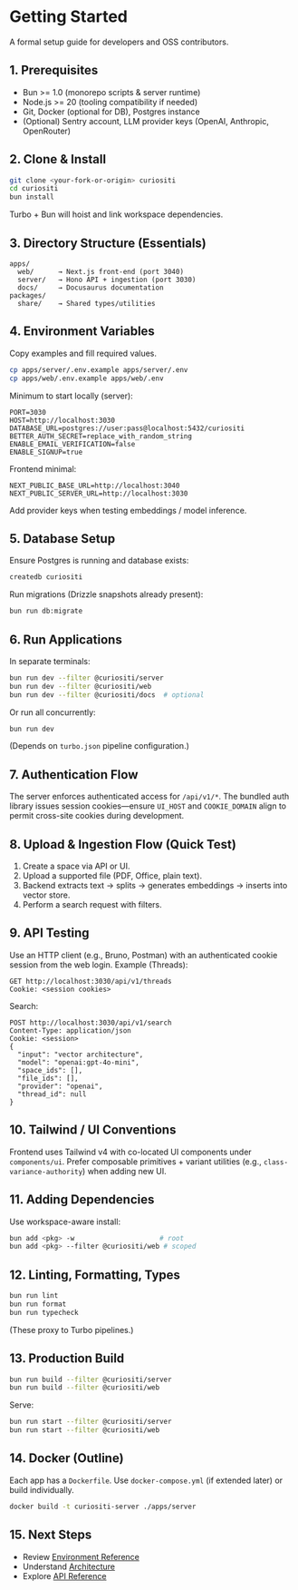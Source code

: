 # Getting Started

A formal setup guide for developers and OSS contributors.

## 1. Prerequisites

- Bun >= 1.0 (monorepo scripts & server runtime)
- Node.js >= 20 (tooling compatibility if needed)
- Git, Docker (optional for DB), Postgres instance
- (Optional) Sentry account, LLM provider keys (OpenAI, Anthropic, OpenRouter)

## 2. Clone & Install

```bash
git clone <your-fork-or-origin> curiositi
cd curiositi
bun install
```

Turbo + Bun will hoist and link workspace dependencies.

## 3. Directory Structure (Essentials)

```text
apps/
  web/      → Next.js front-end (port 3040)
  server/   → Hono API + ingestion (port 3030)
  docs/     → Docusaurus documentation
packages/
  share/    → Shared types/utilities
```

## 4. Environment Variables

Copy examples and fill required values.

```bash
cp apps/server/.env.example apps/server/.env
cp apps/web/.env.example apps/web/.env
```

Minimum to start locally (server):

```text
PORT=3030
HOST=http://localhost:3030
DATABASE_URL=postgres://user:pass@localhost:5432/curiositi
BETTER_AUTH_SECRET=replace_with_random_string
ENABLE_EMAIL_VERIFICATION=false
ENABLE_SIGNUP=true
```

Frontend minimal:

```text
NEXT_PUBLIC_BASE_URL=http://localhost:3040
NEXT_PUBLIC_SERVER_URL=http://localhost:3030
```

Add provider keys when testing embeddings / model inference.

## 5. Database Setup

Ensure Postgres is running and database exists:

```bash
createdb curiositi
```

Run migrations (Drizzle snapshots already present):

```bash
bun run db:migrate
```

## 6. Run Applications

In separate terminals:

```bash
bun run dev --filter @curiositi/server
bun run dev --filter @curiositi/web
bun run dev --filter @curiositi/docs  # optional
```

Or run all concurrently:

```bash
bun run dev
```

(Depends on `turbo.json` pipeline configuration.)

## 7. Authentication Flow

The server enforces authenticated access for `/api/v1/*`. The bundled auth library issues session cookies—ensure `UI_HOST` and `COOKIE_DOMAIN` align to permit cross-site cookies during development.

## 8. Upload & Ingestion Flow (Quick Test)

1. Create a space via API or UI.
2. Upload a supported file (PDF, Office, plain text).
3. Backend extracts text → splits → generates embeddings → inserts into vector store.
4. Perform a search request with filters.

## 9. API Testing

Use an HTTP client (e.g., Bruno, Postman) with an authenticated cookie session from the web login.
Example (Threads):

```http
GET http://localhost:3030/api/v1/threads
Cookie: <session cookies>
```

Search:

```http
POST http://localhost:3030/api/v1/search
Content-Type: application/json
Cookie: <session>
{
  "input": "vector architecture",
  "model": "openai:gpt-4o-mini",
  "space_ids": [],
  "file_ids": [],
  "provider": "openai",
  "thread_id": null
}
```

## 10. Tailwind / UI Conventions

Frontend uses Tailwind v4 with co-located UI components under `components/ui`. Prefer composable primitives + variant utilities (e.g., `class-variance-authority`) when adding new UI.

## 11. Adding Dependencies

Use workspace-aware install:

```bash
bun add <pkg> -w                     # root
bun add <pkg> --filter @curiositi/web # scoped
```

## 12. Linting, Formatting, Types

```bash
bun run lint
bun run format
bun run typecheck
```

(These proxy to Turbo pipelines.)

## 13. Production Build

```bash
bun run build --filter @curiositi/server
bun run build --filter @curiositi/web
```

Serve:

```bash
bun run start --filter @curiositi/server
bun run start --filter @curiositi/web
```

## 14. Docker (Outline)

Each app has a `Dockerfile`. Use `docker-compose.yml` (if extended later) or build individually.

```bash
docker build -t curiositi-server ./apps/server
```

## 15. Next Steps

- Review [Environment Reference](env.md)
- Understand [Architecture](architecture.md)
- Explore [API Reference](api/README.md)
